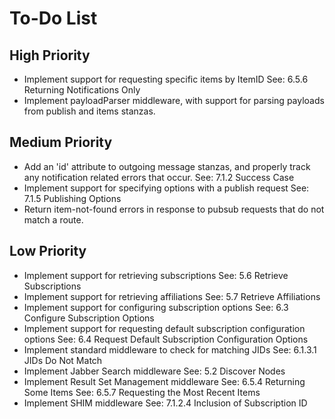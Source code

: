 # To-Do List

## High Priority

- Implement support for requesting specific items by ItemID
  See: 6.5.6 Returning Notifications Only
- Implement payloadParser middleware, with support for parsing payloads from
  publish and items stanzas.

## Medium Priority

- Add an 'id' attribute to outgoing message stanzas, and properly track any
  notification related errors that occur.
  See: 7.1.2 Success Case
- Implement support for specifying options with a publish request
  See: 7.1.5 Publishing Options
- Return item-not-found errors in response to pubsub requests that do not match
  a route.

## Low Priority

- Implement support for retrieving subscriptions
  See: 5.6 Retrieve Subscriptions
- Implement support for retrieving affiliations
  See: 5.7 Retrieve Affiliations
- Implement support for configuring subscription options
  See: 6.3 Configure Subscription Options
- Implement support for requesting default subscription configuration options
  See: 6.4 Request Default Subscription Configuration Options
- Implement standard middleware to check for matching JIDs
  See: 6.1.3.1 JIDs Do Not Match
- Implement Jabber Search middleware
  See: 5.2 Discover Nodes
- Implement Result Set Management middleware
  See: 6.5.4 Returning Some Items
  See: 6.5.7 Requesting the Most Recent Items
- Implement SHIM middleware
  See: 7.1.2.4 Inclusion of Subscription ID

